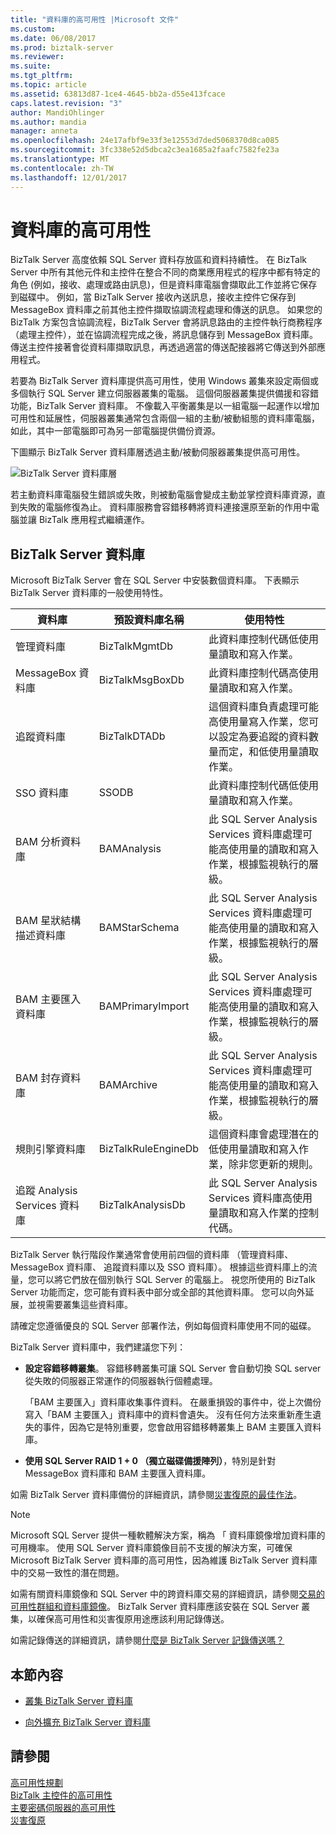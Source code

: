 ```yaml
---
title: "資料庫的高可用性 |Microsoft 文件"
ms.custom: 
ms.date: 06/08/2017
ms.prod: biztalk-server
ms.reviewer: 
ms.suite: 
ms.tgt_pltfrm: 
ms.topic: article
ms.assetid: 63813d87-1ce4-4645-bb2a-d55e413fcace
caps.latest.revision: "3"
author: MandiOhlinger
ms.author: mandia
manager: anneta
ms.openlocfilehash: 24e17afbf9e33f3e12553d7ded5068370d8ca085
ms.sourcegitcommit: 3fc338e52d5dbca2c3ea1685a2faafc7582fe23a
ms.translationtype: MT
ms.contentlocale: zh-TW
ms.lasthandoff: 12/01/2017
---
```

# <a name="high-availability-for-databases"></a>資料庫的高可用性
BizTalk Server 高度依賴 SQL Server 資料存放區和資料持續性。 在 BizTalk Server 中所有其他元件和主控件在整合不同的商業應用程式的程序中都有特定的角色 (例如，接收、處理或路由訊息)，但是資料庫電腦會擷取此工作並將它保存到磁碟中。 例如，當 BizTalk Server 接收內送訊息，接收主控件它保存到 MessageBox 資料庫之前其他主控件擷取協調流程處理和傳送的訊息。 如果您的 BizTalk 方案包含協調流程，BizTalk Server 會將訊息路由的主控件執行商務程序 （處理主控件），並在協調流程完成之後，將訊息儲存到 MessageBox 資料庫。 傳送主控件接著會從資料庫擷取訊息，再透過適當的傳送配接器將它傳送到外部應用程式。  
  
 若要為 BizTalk Server 資料庫提供高可用性，使用 Windows 叢集來設定兩個或多個執行 SQL Server 建立伺服器叢集的電腦。 這個伺服器叢集提供備援和容錯功能，BizTalk Server 資料庫。 不像載入平衡叢集是以一組電腦一起運作以增加可用性和延展性，伺服器叢集通常包含兩個一組的主動/被動組態的資料庫電腦，如此，其中一部電腦即可為另一部電腦提供備份資源。  
  
 下圖顯示 BizTalk Server 資料庫層透過主動/被動伺服器叢集提供高可用性。  
  
 ![BizTalk Server 資料庫層](../core/media/tdi-highava-sqlcluster.gif "TDI_HighAva_SQLCluster")  
  
 若主動資料庫電腦發生錯誤或失敗，則被動電腦會變成主動並掌控資料庫資源，直到失敗的電腦修復為止。 資料庫服務會容錯移轉將資料連接還原至新的作用中電腦並讓 BizTalk 應用程式繼續運作。  
  
## <a name="biztalk-server-databases"></a>BizTalk Server 資料庫  
 Microsoft BizTalk Server 會在 SQL Server 中安裝數個資料庫。 下表顯示 BizTalk Server 資料庫的一般使用特性。  
  
|資料庫|預設資料庫名稱|使用特性|  
|--------------|---------------------------|---------------------------|  
|管理資料庫|BizTalkMgmtDb|此資料庫控制代碼低使用量讀取和寫入作業。|  
|MessageBox 資料庫|BizTalkMsgBoxDb|此資料庫控制代碼高使用量讀取和寫入作業。|  
|追蹤資料庫|BizTalkDTADb|這個資料庫負責處理可能高使用量寫入作業，您可以設定為要追蹤的資料數量而定，和低使用量讀取作業。|  
|SSO 資料庫|SSODB|此資料庫控制代碼低使用量讀取和寫入作業。|  
|BAM 分析資料庫|BAMAnalysis|此 SQL Server Analysis Services 資料庫處理可能高使用量的讀取和寫入作業，根據監視執行的層級。|  
|BAM 星狀結構描述資料庫|BAMStarSchema|此 SQL Server Analysis Services 資料庫處理可能高使用量的讀取和寫入作業，根據監視執行的層級。|  
|BAM 主要匯入資料庫|BAMPrimaryImport|此 SQL Server Analysis Services 資料庫處理可能高使用量的讀取和寫入作業，根據監視執行的層級。|  
|BAM 封存資料庫|BAMArchive|此 SQL Server Analysis Services 資料庫處理可能高使用量的讀取和寫入作業，根據監視執行的層級。|  
|規則引擎資料庫|BizTalkRuleEngineDb|這個資料庫會處理潛在的低使用量讀取和寫入作業，除非您更新的規則。|  
|追蹤 Analysis Services 資料庫|BizTalkAnalysisDb|此 SQL Server Analysis Services 資料庫高使用量讀取和寫入作業的控制代碼。|  
  
 BizTalk Server 執行階段作業通常會使用前四個的資料庫 （管理資料庫、 MessageBox 資料庫、 追蹤資料庫以及 SSO 資料庫）。 根據這些資料庫上的流量，您可以將它們放在個別執行 SQL Server 的電腦上。 視您所使用的 BizTalk Server 功能而定，您可能有資料表中部分或全部的其他資料庫。 您可以向外延展，並視需要叢集這些資料庫。  
  
 請確定您遵循優良的 SQL Server 部署作法，例如每個資料庫使用不同的磁碟。  
  
 BizTalk Server 資料庫中，我們建議您下列：  
  
-   **設定容錯移轉叢集**。 容錯移轉叢集可讓 SQL Server 會自動切換 SQL server 從失敗的伺服器正常運作的伺服器執行個體處理。  
  
     「BAM 主要匯入」資料庫收集事件資料。 在嚴重損毀的事件中，從上次備份寫入「BAM 主要匯入」資料庫中的資料會遺失。 沒有任何方法來重新產生遺失的事件，因為它是特別重要，您會啟用容錯移轉叢集上 BAM 主要匯入資料庫。  
  
-   **使用 SQL Server RAID 1 + 0 （獨立磁碟備援陣列）**，特別是針對 MessageBox 資料庫和 BAM 主要匯入資料庫。  
  
 如需 BizTalk Server 資料庫備份的詳細資訊，請參閱[災害復原的最佳作法](../technical-guides/best-practices-for-disaster-recovery.md)。  
  
> [!NOTE]  
>  Microsoft SQL Server 提供一種軟體解決方案，稱為 「 資料庫鏡像增加資料庫的可用機率。 使用 SQL Server 資料庫鏡像目前不支援的解決方案，可確保 Microsoft BizTalk Server 資料庫的高可用性，因為維護 BizTalk Server 資料庫中的交易一致性的潛在問題。  
>   
>  如需有關資料庫鏡像和 SQL Server 中的跨資料庫交易的詳細資訊，請參閱[交易的可用性群組和資料庫鏡像](https://docs.microsoft.com/sql/database-engine/availability-groups/windows/transactions-always-on-availability-and-database-mirroring)。 BizTalk Server 資料庫應該安裝在 SQL Server 叢集，以確保高可用性和災害復原用途應該利用記錄傳送。  
>   
>  如需記錄傳送的詳細資訊，請參閱[什麼是 BizTalk Server 記錄傳送嗎？](../technical-guides/what-is-biztalk-server-log-shipping.md)  
  
## <a name="in-this-section"></a>本節內容  
  
-   [叢集 BizTalk Server 資料庫](../technical-guides/clustering-the-biztalk-server-databases2.md)  
  
-   [向外擴充 BizTalk Server 資料庫](../technical-guides/scaling-out-the-biztalk-server-databases.md)  
  
## <a name="see-also"></a>請參閱  
 [高可用性規劃](../technical-guides/planning-for-high-availability2.md)   
 [BizTalk 主控件的高可用性](../technical-guides/high-availability-for-biztalk-hosts.md)   
 [主要密碼伺服器的高可用性](../technical-guides/high-availability-for-the-master-secret-server.md)   
 [災害復原](../technical-guides/disaster-recovery.md)